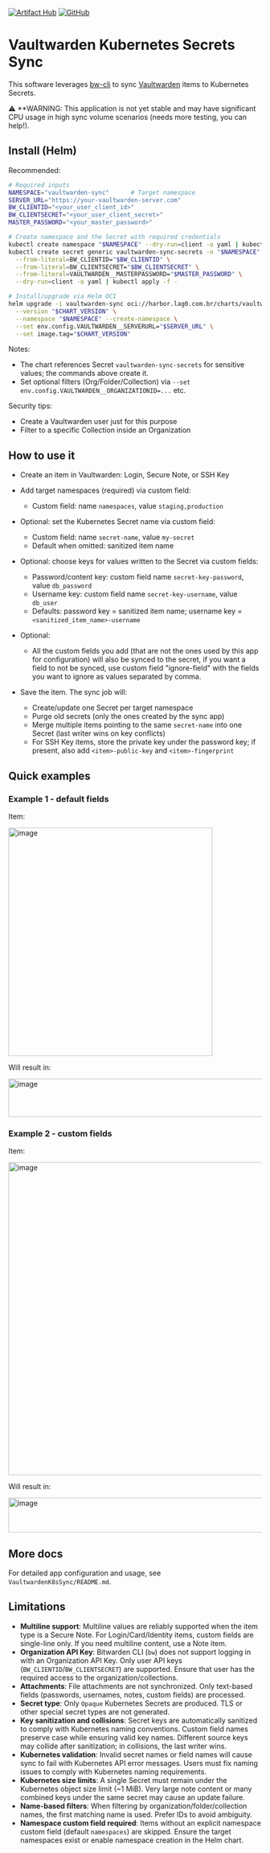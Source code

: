 [![Artifact Hub](https://img.shields.io/endpoint?url=https://artifacthub.io/badge/repository/vaultwarden-kubernetes-secrets)](https://artifacthub.io/packages/search?repo=vaultwarden-kubernetes-secrets) [![GitHub](https://img.shields.io/badge/github-%23121011.svg?style=for-the-badge&logo=github&logoColor=white)](https://github.com/antoniolago/vaultwarden-kubernetes-secrets)
# Vaultwarden Kubernetes Secrets Sync

This software leverages [bw-cli](https://bitwarden.com/help/cli/) to sync [Vaultwarden](https://github.com/dani-garcia/vaultwarden) items to Kubernetes Secrets.

⚠️ **WARNING: This application is not yet stable and may have significant CPU usage in high sync volume scenarios (needs more testing, you can help!).

## Install (Helm)

Recommended:

```bash
# Required inputs
NAMESPACE="vaultwarden-sync"      # Target namespace
SERVER_URL="https://your-vaultwarden-server.com"
BW_CLIENTID="<your_user_client_id>"
BW_CLIENTSECRET="<your_user_client_secret>"
MASTER_PASSWORD="<your_master_password>"

# Create namespace and the Secret with required credentials
kubectl create namespace "$NAMESPACE" --dry-run=client -o yaml | kubectl apply -f -
kubectl create secret generic vaultwarden-sync-secrets -n "$NAMESPACE" \
  --from-literal=BW_CLIENTID="$BW_CLIENTID" \
  --from-literal=BW_CLIENTSECRET="$BW_CLIENTSECRET" \
  --from-literal=VAULTWARDEN__MASTERPASSWORD="$MASTER_PASSWORD" \
  --dry-run=client -o yaml | kubectl apply -f -

# Install/upgrade via Helm OCI
helm upgrade -i vaultwarden-sync oci://harbor.lag0.com.br/charts/vaultwarden-k8s-sync \
  --version "$CHART_VERSION" \
  --namespace "$NAMESPACE" --create-namespace \
  --set env.config.VAULTWARDEN__SERVERURL="$SERVER_URL" \
  --set image.tag="$CHART_VERSION"
```

Notes:
- The chart references Secret `vaultwarden-sync-secrets` for sensitive values; the commands above create it.
- Set optional filters (Org/Folder/Collection) via `--set env.config.VAULTWARDEN__ORGANIZATIONID=...` etc.

Security tips:
- Create a Vaultwarden user just for this purpose
- Filter to a specific Collection inside an Organization

## How to use it

- Create an item in Vaultwarden: Login, Secure Note, or SSH Key
- Add target namespaces (required) via custom field:
  - Custom field: name `namespaces`, value `staging,production`
- Optional: set the Kubernetes Secret name via custom field:
  - Custom field: name `secret-name`, value `my-secret`
  - Default when omitted: sanitized item name
- Optional: choose keys for values written to the Secret via custom fields:
  - Password/content key: custom field name `secret-key-password`, value `db_password`
  - Username key: custom field name `secret-key-username`, value `db_user`
  - Defaults: password key = sanitized item name; username key = `<sanitized_item_name>-username`

- Optional:
  - All the custom fields you add (that are not the ones used by this app for configuration) will also be synced to the secret, if you want a field to not be synced, use custom field "ignore-field" with the fields you want to ignore as values separated by comma.
- Save the item. The sync job will:
  - Create/update one Secret per target namespace
  - Purge old secrets (only the ones created by the sync app)
  - Merge multiple items pointing to the same `secret-name` into one Secret (last writer wins on key conflicts)
  - For SSH Key items, store the private key under the password key; if present, also add `<item>-public-key` and `<item>-fingerprint`

## Quick examples

### Example 1 - default fields
Item:
 
<img width="406" height="454" alt="image" src="https://github.com/user-attachments/assets/26fa4b39-3a82-435e-bd62-14c9cbd6ee0f" />

Will result in:

<img width="1126" height="76" alt="image" src="https://github.com/user-attachments/assets/bf331363-8a61-4deb-b4e7-363bb0d1f599" />

### Example 2 - custom fields
Item:

<img width="578" height="622" alt="image" src="https://github.com/user-attachments/assets/3da6e6ba-b169-4910-acbf-31c114a52796" />

Will result in:

<img width="1179" height="69" alt="image" src="https://github.com/user-attachments/assets/5aef594c-5308-4e9f-8a8e-4075165daaa8" />

## More docs

For detailed app configuration and usage, see `VaultwardenK8sSync/README.md`.

## Limitations

- **Multiline support**: Multiline values are reliably supported when the item type is a Secure Note. For Login/Card/Identity items, custom fields are single-line only. If you need multiline content, use a Note item.
- **Organization API Key**: Bitwarden CLI (`bw`) does not support logging in with an Organization API Key. Only user API keys (`BW_CLIENTID`/`BW_CLIENTSECRET`) are supported. Ensure that user has the required access to the organization/collections.
- **Attachments**: File attachments are not synchronized. Only text-based fields (passwords, usernames, notes, custom fields) are processed.
- **Secret type**: Only `Opaque` Kubernetes Secrets are produced. TLS or other special secret types are not generated.
- **Key sanitization and collisions**: Secret keys are automatically sanitized to comply with Kubernetes naming conventions. Custom field names preserve case while ensuring valid key names. Different source keys may collide after sanitization; in collisions, the last writer wins.
- **Kubernetes validation**: Invalid secret names or field names will cause sync to fail with Kubernetes API error messages. Users must fix naming issues to comply with Kubernetes naming requirements.
- **Kubernetes size limits**: A single Secret must remain under the Kubernetes object size limit (~1 MiB). Very large note content or many combined keys under the same secret may cause an update failure.
- **Name-based filters**: When filtering by organization/folder/collection names, the first matching name is used. Prefer IDs to avoid ambiguity.
- **Namespace custom field required**: Items without an explicit namespace custom field (default `namespaces`) are skipped. Ensure the target namespaces exist or enable namespace creation in the Helm chart.
